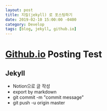 ```yaml
---
layout: post
title: 지킬(jekyll) 로 포스팅하기
date: 2019-02-10 15:00:00 -0400
category: Develop
tags: [blog, jekyll, github.io]
---
```


# [Github.io](http://github.io) Posting Test

## Jekyll

- Notion으로 글 작성
- export by markdown
- git commit -m "commit message"
- git push -u origin master
